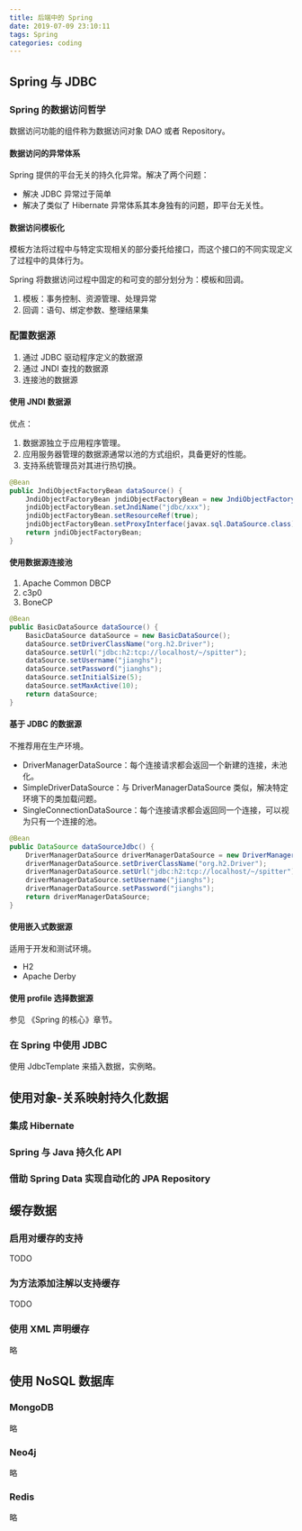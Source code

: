 ```yaml
---
title: 后端中的 Spring
date: 2019-07-09 23:10:11
tags: Spring
categories: coding
---
```


## Spring 与 JDBC

### Spring 的数据访问哲学

数据访问功能的组件称为数据访问对象 DAO 或者 Repository。

#### 数据访问的异常体系

Spring 提供的平台无关的持久化异常。解决了两个问题：

* 解决 JDBC 异常过于简单
* 解决了类似了 Hibernate 异常体系其本身独有的问题，即平台无关性。

#### 数据访问模板化

模板方法将过程中与特定实现相关的部分委托给接口，而这个接口的不同实现定义了过程中的具体行为。

Spring 将数据访问过程中固定的和可变的部分划分为：模板和回调。

1. 模板：事务控制、资源管理、处理异常
2. 回调：语句、绑定参数、整理结果集

### 配置数据源

1. 通过 JDBC 驱动程序定义的数据源
2. 通过 JNDI 查找的数据源
3. 连接池的数据源

#### 使用 JNDI 数据源

优点：

1. 数据源独立于应用程序管理。
2. 应用服务器管理的数据源通常以池的方式组织，具备更好的性能。
3. 支持系统管理员对其进行热切换。

```java
@Bean
public JndiObjectFactoryBean dataSource() {
    JndiObjectFactoryBean jndiObjectFactoryBean = new JndiObjectFactoryBean();
    jndiObjectFactoryBean.setJndiName("jdbc/xxx");
    jndiObjectFactoryBean.setResourceRef(true);
    jndiObjectFactoryBean.setProxyInterface(javax.sql.DataSource.class);
    return jndiObjectFactoryBean;
}
```

#### 使用数据源连接池

1. Apache Common DBCP
2. c3p0
3. BoneCP

```java
@Bean
public BasicDataSource dataSource() {
    BasicDataSource dataSource = new BasicDataSource();
    dataSource.setDriverClassName("org.h2.Driver");
    dataSource.setUrl("jdbc:h2:tcp://localhost/~/spitter");
    dataSource.setUsername("jianghs");
    dataSource.setPassword("jianghs");
    dataSource.setInitialSize(5);
    dataSource.setMaxActive(10);
    return dataSource;
}
```

#### 基于 JDBC 的数据源

不推荐用在生产环境。

* DriverManagerDataSource：每个连接请求都会返回一个新建的连接，未池化。
* SimpleDriverDataSource：与 DriverManagerDataSource 类似，解决特定环境下的类加载问题。
* SingleConnectionDataSource：每个连接请求都会返回同一个连接，可以视为只有一个连接的池。

```java
@Bean
public DataSource dataSourceJdbc() {
    DriverManagerDataSource driverManagerDataSource = new DriverManagerDataSource();
    driverManagerDataSource.setDriverClassName("org.h2.Driver");
    driverManagerDataSource.setUrl("jdbc:h2:tcp://localhost/~/spitter");
    driverManagerDataSource.setUsername("jianghs");
    driverManagerDataSource.setPassword("jianghs");
    return driverManagerDataSource;
}
```

#### 使用嵌入式数据源

适用于开发和测试环境。

* H2
* Apache Derby

#### 使用 profile 选择数据源

参见 《Spring 的核心》章节。

### 在 Spring 中使用 JDBC

使用 JdbcTemplate 来插入数据，实例略。

## 使用对象-关系映射持久化数据

### 集成 Hibernate

### Spring 与 Java 持久化 API

### 借助 Spring Data 实现自动化的 JPA Repository

## 缓存数据

### 启用对缓存的支持

TODO

### 为方法添加注解以支持缓存

TODO

### 使用 XML 声明缓存

略

## 使用 NoSQL 数据库

### MongoDB

略

### Neo4j

略

### Redis

略
